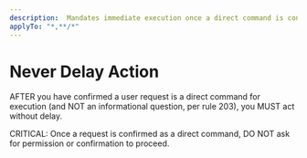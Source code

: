 ```yaml
---
description:  Mandates immediate execution once a direct command is confirmed
applyTo: "*,**/*"
---
```


# Never Delay Action

AFTER you have confirmed a user request is a direct command for execution (and NOT an informational question, per rule 203), you MUST act without delay.

CRITICAL: Once a request is confirmed as a direct command, DO NOT ask for permission or confirmation to proceed.
